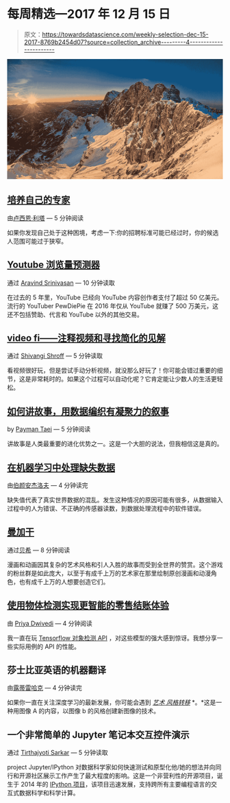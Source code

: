 # 每周精选—2017 年 12 月 15 日

> 原文：<https://towardsdatascience.com/weekly-selection-dec-15-2017-8769b2454d07?source=collection_archive---------4----------------------->

![](img/1c32882a512c109e9c25fab95fc941a2.png)

## [培养自己的专家](/grow-your-own-experts-5d131bb38572)

由[卢西恩·利塔](https://medium.com/u/3c55455d686b?source=post_page-----8769b2454d07--------------------------------) — 5 分钟阅读

如果你发现自己处于这种困境，考虑一下:你的招聘标准可能已经过时，你的候选人范围可能过于狭窄。

## [Youtube 浏览量预测器](/youtube-views-predictor-9ec573090acb)

通过 [Aravind Srinivasan](https://medium.com/u/574d1ab7e396?source=post_page-----8769b2454d07--------------------------------) — 10 分钟读取

在过去的 5 年里，YouTube 已经向 YouTube 内容创作者支付了超过 50 亿美元。流行的 YouTuber PewDiePie 在 2016 年仅从 YouTube 就赚了 500 万美元，这还不包括赞助、代言和 YouTube 以外的其他交易。

## [video fi——注释视频和寻找简化的见解](/videofi-annotating-videos-and-finding-insights-simplified-6c939c83b74c)

通过 [Shivangi Shroff](https://medium.com/u/f4bdf34fa99c?source=post_page-----8769b2454d07--------------------------------) — 5 分钟读取

看视频很好玩，但是尝试手动分析视频，就没那么好玩了！你可能会错过重要的细节，这是非常耗时的。如果这个过程可以自动化呢？它肯定能让少数人的生活更轻松。

## [如何讲故事，用数据编织有凝聚力的叙事](/how-to-tell-stories-and-weave-a-cohesive-narrative-with-data-532f33ba60cf)

by [Payman Taei](https://medium.com/u/d382998cf5b3?source=post_page-----8769b2454d07--------------------------------) — 5 分钟阅读

讲故事是人类最重要的进化优势之一。这是一个大胆的说法，但我相信这是真的。

## [在机器学习中处理缺失数据](/working-with-missing-data-in-machine-learning-9c0a430df4ce)

由[伯颜安杰洛夫](https://medium.com/u/98fc88ebab7e?source=post_page-----8769b2454d07--------------------------------) — 4 分钟读完

缺失值代表了真实世界数据的混乱。发生这种情况的原因可能有很多，从数据输入过程中的人为错误、不正确的传感器读数，到数据处理流程中的软件错误。

## [曼加干](/mangagan-8362f06b9625)

通过[贝希](https://medium.com/u/6f2d891790b6?source=post_page-----8769b2454d07--------------------------------) — 8 分钟阅读

漫画和动画因其复杂的艺术风格和引人入胜的故事而受到全世界的赞赏。这个游戏的粉丝群是如此庞大，以至于有成千上万的艺术家在那里绘制原创漫画和动漫角色，也有成千上万的人想要创造它们。

## [使用物体检测实现更智能的零售结账体验](/using-object-detection-for-a-smarter-retail-checkout-experience-3f39acef857b)

由 [Priya Dwivedi](https://medium.com/u/b040ce924438?source=post_page-----8769b2454d07--------------------------------) — 4 分钟阅读

我一直在玩 [Tensorflow 对象检测 API](https://github.com/tensorflow/models/tree/master/research/object_detection) ，对这些模型的强大感到惊讶。我想分享一些实际用例的 API 的性能。

## 莎士比亚英语的机器翻译

由[露蒂雷哈克](https://medium.com/u/987e45f31938?source=post_page-----8769b2454d07--------------------------------) — 4 分钟读完

如果你一直在关注深度学习的最新发展，你可能会遇到 [*艺术* *风格转移*](https://harishnarayanan.org/writing/artistic-style-transfer/) *。*这是一种用图像 A 的内容，以图像 b 的风格创建新图像的技术。

## 一个非常简单的 Jupyter 笔记本交互控件演示

通过 [Tirthajyoti Sarkar](https://medium.com/u/cb9d97d4b61a?source=post_page-----8769b2454d07--------------------------------) — 5 分钟读取

project Jupyter/IPython 对数据科学家如何快速测试和原型化他/她的想法并向同行和开源社区展示工作产生了最大程度的影响。这是一个非营利性的开源项目，诞生于 2014 年的 [IPython 项目](https://ipython.org)，该项目迅速发展，支持跨所有主要编程语言的交互式数据科学和科学计算。